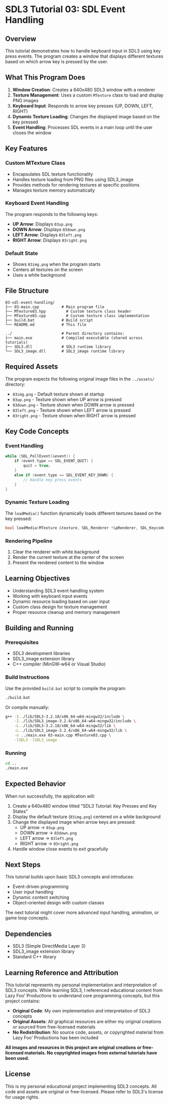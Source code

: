 # SDL3 Tutorial 03: SDL Event Handling

## Overview

This tutorial demonstrates how to handle keyboard input in SDL3 using key press events. The program creates a window that displays different textures based on which arrow key is pressed by the user.

## What This Program Does

1. **Window Creation**: Creates a 640x480 SDL3 window with a renderer
2. **Texture Management**: Uses a custom `MTexture` class to load and display PNG images
3. **Keyboard Input**: Responds to arrow key presses (UP, DOWN, LEFT, RIGHT)
4. **Dynamic Texture Loading**: Changes the displayed image based on the key pressed
5. **Event Handling**: Processes SDL events in a main loop until the user closes the window

## Key Features

### Custom MTexture Class
- Encapsulates SDL texture functionality
- Handles texture loading from PNG files using SDL3_image
- Provides methods for rendering textures at specific positions
- Manages texture memory automatically

### Keyboard Event Handling
The program responds to the following keys:
- **UP Arrow**: Displays `03up.png`
- **DOWN Arrow**: Displays `03down.png` 
- **LEFT Arrow**: Displays `03left.png`
- **RIGHT Arrow**: Displays `03right.png`

### Default State
- Shows `03img.png` when the program starts
- Centers all textures on the screen
- Uses a white background

## File Structure

```
03-sdl-event-handling/
├── 03-main.cpp          # Main program file
├── MTexture03.hpp         # Custom texture class header
├── MTexture03.cpp         # Custom texture class implementation
├── build.bat            # Build script
└── README.md            # This file

../                      # Parent directory contains:
├── main.exe             # Compiled executable (shared across tutorials)
├── SDL3.dll             # SDL3 runtime library
└── SDL3_image.dll       # SDL3_image runtime library
```

## Required Assets

The program expects the following original image files in the `../assets/` directory:
- `03img.png` - Default texture shown at startup
- `03up.png` - Texture shown when UP arrow is pressed
- `03down.png` - Texture shown when DOWN arrow is pressed
- `03left.png` - Texture shown when LEFT arrow is pressed
- `03right.png` - Texture shown when RIGHT arrow is pressed

## Key Code Concepts

### Event Handling
```cpp
while (SDL_PollEvent(&event)) {
    if (event.type == SDL_EVENT_QUIT) {
        quit = true;
    }
    else if (event.type == SDL_EVENT_KEY_DOWN) {
        // Handle key press events
    }
}
```

### Dynamic Texture Loading
The `loadMedia()` function dynamically loads different textures based on the key pressed:
```cpp
bool loadMedia(MTexture &texture, SDL_Renderer *&pRenderer, SDL_Keycode &key_code)
```

### Rendering Pipeline
1. Clear the renderer with white background
2. Render the current texture at the center of the screen
3. Present the rendered content to the window

## Learning Objectives

- Understanding SDL3 event handling system
- Working with keyboard input events
- Dynamic resource loading based on user input
- Custom class design for texture management
- Proper resource cleanup and memory management

## Building and Running

### Prerequisites
- SDL3 development libraries
- SDL3_image extension library
- C++ compiler (MinGW-w64 or Visual Studio)

### Build Instructions
Use the provided `build.bat` script to compile the program:
```bash
./build.bat
```

Or compile manually:
```bash
g++ -I../lib/SDL3-3.2.18/x86_64-w64-mingw32/include \
    -I../lib/SDL3_image-3.2.4/x86_64-w64-mingw32/include \
    -L../lib/SDL3-3.2.18/x86_64-w64-mingw32/lib \
    -L../lib/SDL3_image-3.2.4/x86_64-w64-mingw32/lib \
    -o ../main.exe 03-main.cpp MTexture03.cpp \
    -lSDL3 -lSDL3_image
```

### Running
```bash
cd ..
./main.exe
```

## Expected Behavior

When run successfully, the application will:
1. Create a 640x480 window titled "SDL3 Tutorial: Key Presses and Key States"
2. Display the default texture (`03img.png`) centered on a white background
3. Change the displayed image when arrow keys are pressed:
   - UP arrow → `03up.png`
   - DOWN arrow → `03down.png`
   - LEFT arrow → `03left.png`
   - RIGHT arrow → `03right.png`
4. Handle window close events to exit gracefully

## Next Steps

This tutorial builds upon basic SDL3 concepts and introduces:
- Event-driven programming
- User input handling
- Dynamic content switching
- Object-oriented design with custom classes

The next tutorial might cover more advanced input handling, animation, or game loop concepts.

## Dependencies

- SDL3 (Simple DirectMedia Layer 3)
- SDL3_image extension library
- Standard C++ library

## Learning Reference and Attribution

This tutorial represents my personal implementation and interpretation of SDL3 concepts. While learning SDL3, I referenced educational content from Lazy Foo' Productions to understand core programming concepts, but this project contains:

- **Original Code**: My own implementation and interpretation of SDL3 concepts
- **Original Assets**: All graphical resources are either my original creations or sourced from free-licensed materials
- **No Redistribution**: No source code, assets, or copyrighted material from Lazy Foo' Productions has been included

**All images and resources in this project are original creations or free-licensed materials. No copyrighted images from external tutorials have been used.**

## License

This is my personal educational project implementing SDL3 concepts. All code and assets are original or free-licensed. Please refer to SDL3's license for usage rights.
